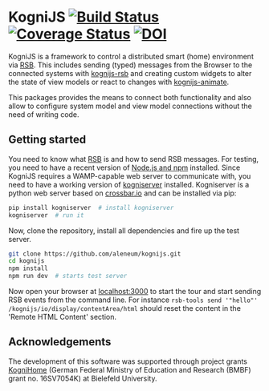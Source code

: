 # KogniJS [![Build Status](https://travis-ci.org/aleneum/kognijs.svg?branch=master)](https://travis-ci.org/aleneum/kognijs) [![Coverage Status](https://coveralls.io/repos/github/aleneum/kognijs/badge.svg?branch=master)](https://coveralls.io/github/aleneum/kognijs?branch=master) [![DOI](https://zenodo.org/badge/DOI/10.5281/zenodo.1475838.svg)](https://doi.org/10.5281/zenodo.1475838)

KogniJS is a framework to control a distributed smart (home) environment via [RSB](http://docs.cor-lab.org/rsb-manual/trunk/html/). This includes sending (typed) messages from the Browser to the connected systems with [kognijs-rsb](https://github.com/aleneum/kognijs-rsb) and creating custom widgets to alter the state of view models or react to changes with [kognijs-animate](https://github.com/aleneum/kognijs-animate).

This packages provides the means to connect both functionality and also allow to configure system model and view model connections without the need of writing code.

## Getting started

You need to know what [RSB](http://docs.cor-lab.org/rsb-manual/trunk/html/) is and how to send RSB messages.
For testing, you need to have a recent version of [Node.js and npm](https://nodejs.org/en/download/) installed.
Since KogniJS requires a WAMP-capable web server to communicate with, you need to have a working version of [kogniserver](https://github.com/aleneum/kogniserver) installed.
Kogniserver is a python web server based on [crossbar.io]() and can be installed via pip:

```bash
pip install kogniserver  # install kogniserver
kogniserver  # run it
```

Now, clone the repository, install all dependencies and fire up the test server.
```bash
git clone https://github.com/aleneum/kognijs.git
cd kognijs
npm install
npm run dev  # starts test server
```

Now open your browser at [localhost:3000](http://localhost:3000) to start the tour and start sending RSB events from the command line.
For instance `rsb-tools send '"hello"' /kognijs/io/display/contentArea/html` should reset the content in the 'Remote HTML Content' section.

## Acknowledgements

The development of this software was supported through project grants [KogniHome](kogni-home.de) (German Federal Ministry of Education and Research (BMBF) grant no. 16SV7054K) at Bielefeld University.
